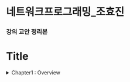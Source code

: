 # 네트워크프로그래밍_조효진
### 강의 교안 정리본
# Title
<details><summary>
Chapter1 : Overview
</summary><div markdown="1">

 1. 네트워크 이해
 1. 프로토콜(Protocol)
 1. 네트워크 계층 구조
 1. 네트워크 장비
 </div></details>
